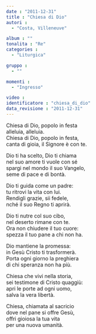 ```yaml
---
date : "2011-12-31"
title : "Chiesa di Dio"
autori : 
  - "Costa, Villeneuve"

album : ""
tonalita : "Re"
categories : 
  - "Liturgica"

gruppo : 
  - ""

momenti : 
  - "Ingresso"

video : 
identificatore : "chiesa_di_dio"
data_revisione : "2011-12-31"
---
```

  
  
  
Chiesa di Dio, popolo in festa  
alleluia, alleluia.  
Chiesa di Dio, popolo in festa,  
canta di gioia, il Signore è con te.  
  
  
  
Dio ti ha scelto, Dio ti chiama  
nel suo amore ti vuole con sé  
spargi nel mondo il suo Vangelo,  
seme di pace e di bontà.  
  
  
  
  
Dio ti guida come un padre:  
tu ritrovi la vita con lui.  
Rendigli grazie, sii fedele,  
nché il suo Regno ti aprirà.  
  
  
  
  
Dio ti nutre col suo cibo,  
nel deserto rimane con te.  
Ora non chiudere il tuo cuore:  
spezza il tuo pane a chi non ha.  
  
  
  
  
Dio mantiene la promessa:  
in Gesù Cristo ti trasformerà.  
Porta ogni giorno la preghiera  
di chi speranza non ha più.  
  
  
  
  
  
Chiesa che vivi nella storia,  
sei testimone di Cristo quaggiù:  
apri le porte ad ogni uomo,  
salva la vera libertà.  
  
  
  
  
Chiesa, chiamata al sacricio  
dove nel pane si offre Gesù,  
offri gioiosa la tua vita  
per una nuova umanità.  
  
  
  
